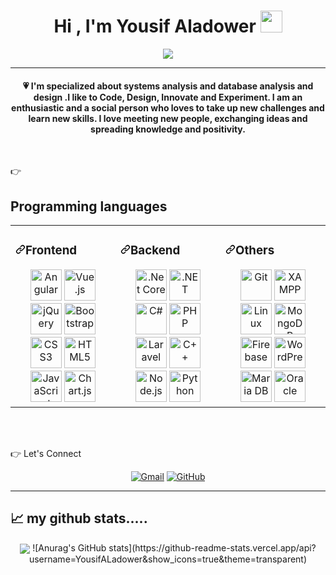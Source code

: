 

<h1 align="center">Hi , I'm  Yousif Aladower <img src="https://media.giphy.com/media/hvRJCLFzcasrR4ia7z/giphy.gif" width="35"></h1>
<p align="center">
  <a href="https://github.com/DenverCoder1/readme-typing-svg"><img src="https://readme-typing-svg.herokuapp.com?lines=Computer+Science+Student+Graduated;from+Sana'a+University;in+Yemen+in+2019+with+a+Bachelor's;degree+in+Software+Engineering;Full+Stack+Web+Developer;Graphic%20Designer;Always%20learning%20new%20things&center=true&width=500&height=50"></a>
</p>
<hr/>
<h4 align="center">💗 I'm specialized  about systems analysis and database analysis and design .I like to Code, Design, Innovate and Experiment. I am an enthusiastic and a social person who loves to take up new challenges and learn new skills. I love meeting new people, exchanging ideas and spreading knowledge and positivity.</h4>
<br>


👉 <h2>Programming languages</h2>

<table>
	<tbody><tr><td valign="top" width="33%">
<h3 dir="auto"><a id="user-content-frontend" class="anchor" aria-hidden="true" tabindex="-1" href="#frontend"><svg class="octicon octicon-link" viewBox="0 0 16 16" version="1.1" width="16" height="16" aria-hidden="true"><path d="m7.775 3.275 1.25-1.25a3.5 3.5 0 1 1 4.95 4.95l-2.5 2.5a3.5 3.5 0 0 1-4.95 0 .751.751 0 0 1 .018-1.042.751.751 0 0 1 1.042-.018 1.998 1.998 0 0 0 2.83 0l2.5-2.5a2.002 2.002 0 0 0-2.83-2.83l-1.25 1.25a.751.751 0 0 1-1.042-.018.751.751 0 0 1-.018-1.042Zm-4.69 9.64a1.998 1.998 0 0 0 2.83 0l1.25-1.25a.751.751 0 0 1 1.042.018.751.751 0 0 1 .018 1.042l-1.25 1.25a3.5 3.5 0 1 1-4.95-4.95l2.5-2.5a3.5 3.5 0 0 1 4.95 0 .751.751 0 0 1-.018 1.042.751.751 0 0 1-1.042.018 1.998 1.998 0 0 0-2.83 0l-2.5 2.5a1.998 1.998 0 0 0 0 2.83Z"></path></svg></a>Frontend</h3>
<div align="center" dir="auto">  
 <a target="_blank" rel="noopener noreferrer nofollow" href="https://camo.githubusercontent.com/7c42888da146e7550ce8c158124f6019e2be49b273b23dd2e0fdb33444d9c479/68747470733a2f2f70726f66696c696e61746f722e7269736861762e6465762f736b696c6c732d6173736574732f616e67756c61726a732d6f726967696e616c2e737667"><img src="https://camo.githubusercontent.com/7c42888da146e7550ce8c158124f6019e2be49b273b23dd2e0fdb33444d9c479/68747470733a2f2f70726f66696c696e61746f722e7269736861762e6465762f736b696c6c732d6173736574732f616e67756c61726a732d6f726967696e616c2e737667" alt="Angular" height="50" data-canonical-src="https://profilinator.rishav.dev/skills-assets/angularjs-original.svg" style="max-width: 100%;"></a>  
   <a target="_blank" rel="noopener noreferrer nofollow" href="https://camo.githubusercontent.com/cff30938942dc4f0c76f9b37027a994fa6bf2ebdda302249c572ce3498c00f81/68747470733a2f2f70726f66696c696e61746f722e7269736861762e6465762f736b696c6c732d6173736574732f7675656a732d6f726967696e616c2d776f72646d61726b2e737667"><img src="https://camo.githubusercontent.com/cff30938942dc4f0c76f9b37027a994fa6bf2ebdda302249c572ce3498c00f81/68747470733a2f2f70726f66696c696e61746f722e7269736861762e6465762f736b696c6c732d6173736574732f7675656a732d6f726967696e616c2d776f72646d61726b2e737667" alt="Vue.js" height="50" data-canonical-src="https://profilinator.rishav.dev/skills-assets/vuejs-original-wordmark.svg" style="max-width: 100%;"></a>  
<a target="_blank" rel="noopener noreferrer nofollow" href="https://camo.githubusercontent.com/2ff2dc2c74771e027aa11326bbf97c26dc0784d811089a174876de942a2058e2/68747470733a2f2f70726f66696c696e61746f722e7269736861762e6465762f736b696c6c732d6173736574732f6a71756572792e706e67"><img src="https://camo.githubusercontent.com/2ff2dc2c74771e027aa11326bbf97c26dc0784d811089a174876de942a2058e2/68747470733a2f2f70726f66696c696e61746f722e7269736861762e6465762f736b696c6c732d6173736574732f6a71756572792e706e67" alt="jQuery" height="50" data-canonical-src="https://profilinator.rishav.dev/skills-assets/jquery.png" style="max-width: 100%;"></a>  
<a target="_blank" rel="noopener noreferrer nofollow" href="https://camo.githubusercontent.com/fa13b2986e2936c2ec9b80bc1d5411137af974a1e197d2229cad0f255638be81/68747470733a2f2f70726f66696c696e61746f722e7269736861762e6465762f736b696c6c732d6173736574732f626f6f7473747261702d706c61696e2e737667"><img src="https://camo.githubusercontent.com/fa13b2986e2936c2ec9b80bc1d5411137af974a1e197d2229cad0f255638be81/68747470733a2f2f70726f66696c696e61746f722e7269736861762e6465762f736b696c6c732d6173736574732f626f6f7473747261702d706c61696e2e737667" alt="Bootstrap" height="50" data-canonical-src="https://profilinator.rishav.dev/skills-assets/bootstrap-plain.svg" style="max-width: 100%;"></a>  
<a target="_blank" rel="noopener noreferrer nofollow" href="https://camo.githubusercontent.com/6e4436ba7e826e9a30ac65eada08812860bcf2efe826d7935f6b65762fb014ca/68747470733a2f2f70726f66696c696e61746f722e7269736861762e6465762f736b696c6c732d6173736574732f637373332d6f726967696e616c2d776f72646d61726b2e737667"><img src="https://camo.githubusercontent.com/6e4436ba7e826e9a30ac65eada08812860bcf2efe826d7935f6b65762fb014ca/68747470733a2f2f70726f66696c696e61746f722e7269736861762e6465762f736b696c6c732d6173736574732f637373332d6f726967696e616c2d776f72646d61726b2e737667" alt="CSS3" height="50" data-canonical-src="https://profilinator.rishav.dev/skills-assets/css3-original-wordmark.svg" style="max-width: 100%;"></a>  
<a target="_blank" rel="noopener noreferrer nofollow" href="https://camo.githubusercontent.com/0059f6336ebc9e59d21f380eb9fd024a6b06240c7bfb48415b897ab83996c209/68747470733a2f2f70726f66696c696e61746f722e7269736861762e6465762f736b696c6c732d6173736574732f68746d6c352d6f726967696e616c2d776f72646d61726b2e737667"><img src="https://camo.githubusercontent.com/0059f6336ebc9e59d21f380eb9fd024a6b06240c7bfb48415b897ab83996c209/68747470733a2f2f70726f66696c696e61746f722e7269736861762e6465762f736b696c6c732d6173736574732f68746d6c352d6f726967696e616c2d776f72646d61726b2e737667" alt="HTML5" height="50" data-canonical-src="https://profilinator.rishav.dev/skills-assets/html5-original-wordmark.svg" style="max-width: 100%;"></a>  
<a target="_blank" rel="noopener noreferrer nofollow" href="https://camo.githubusercontent.com/f85cece6899de7bec4dee626087a385376717cedf457d6af7d93349012447e19/68747470733a2f2f70726f66696c696e61746f722e7269736861762e6465762f736b696c6c732d6173736574732f6a6176617363726970742d6f726967696e616c2e737667"><img src="https://camo.githubusercontent.com/f85cece6899de7bec4dee626087a385376717cedf457d6af7d93349012447e19/68747470733a2f2f70726f66696c696e61746f722e7269736861762e6465762f736b696c6c732d6173736574732f6a6176617363726970742d6f726967696e616c2e737667" alt="JavaScript" height="50" data-canonical-src="https://profilinator.rishav.dev/skills-assets/javascript-original.svg" style="max-width: 100%;"></a>  
<a target="_blank" rel="noopener noreferrer nofollow" href="https://camo.githubusercontent.com/28f3018e296375d40593ade26fc9d133f5e0d018a5934bca6ea2c18cda081e81/68747470733a2f2f70726f66696c696e61746f722e7269736861762e6465762f736b696c6c732d6173736574732f6c6f676f2d7469746c652e737667"><img src="https://camo.githubusercontent.com/28f3018e296375d40593ade26fc9d133f5e0d018a5934bca6ea2c18cda081e81/68747470733a2f2f70726f66696c696e61746f722e7269736861762e6465762f736b696c6c732d6173736574732f6c6f676f2d7469746c652e737667" alt="Chart.js" height="50" data-canonical-src="https://profilinator.rishav.dev/skills-assets/logo-title.svg" style="max-width: 100%;"></a>  
</div>
</td><td valign="top" width="33%">
<h3 dir="auto"><a id="user-content-backend" class="anchor" aria-hidden="true" tabindex="-1" href="#backend"><svg class="octicon octicon-link" viewBox="0 0 16 16" version="1.1" width="16" height="16" aria-hidden="true"><path d="m7.775 3.275 1.25-1.25a3.5 3.5 0 1 1 4.95 4.95l-2.5 2.5a3.5 3.5 0 0 1-4.95 0 .751.751 0 0 1 .018-1.042.751.751 0 0 1 1.042-.018 1.998 1.998 0 0 0 2.83 0l2.5-2.5a2.002 2.002 0 0 0-2.83-2.83l-1.25 1.25a.751.751 0 0 1-1.042-.018.751.751 0 0 1-.018-1.042Zm-4.69 9.64a1.998 1.998 0 0 0 2.83 0l1.25-1.25a.751.751 0 0 1 1.042.018.751.751 0 0 1 .018 1.042l-1.25 1.25a3.5 3.5 0 1 1-4.95-4.95l2.5-2.5a3.5 3.5 0 0 1 4.95 0 .751.751 0 0 1-.018 1.042.751.751 0 0 1-1.042.018 1.998 1.998 0 0 0-2.83 0l-2.5 2.5a1.998 1.998 0 0 0 0 2.83Z"></path></svg></a>Backend</h3>
<div align="center" dir="auto">  
   <a target="_blank" rel="noopener noreferrer nofollow" href="https://camo.githubusercontent.com/9507520b50e9ca9dd5ddb513fd544edf811970924a21be69a63d499136c0427f/68747470733a2f2f70726f66696c696e61746f722e7269736861762e6465762f736b696c6c732d6173736574732f646f746e6574636f72652e706e67"><img src="https://camo.githubusercontent.com/9507520b50e9ca9dd5ddb513fd544edf811970924a21be69a63d499136c0427f/68747470733a2f2f70726f66696c696e61746f722e7269736861762e6465762f736b696c6c732d6173736574732f646f746e6574636f72652e706e67" alt=".Net Core" height="50" data-canonical-src="https://profilinator.rishav.dev/skills-assets/dotnetcore.png" style="max-width: 100%;"></a>  
   <a target="_blank" rel="noopener noreferrer nofollow" href="https://camo.githubusercontent.com/5c857bdb4d79fd49a2b9b1974f48005f054a02fe559b311cfbb183190501bd6f/68747470733a2f2f70726f66696c696e61746f722e7269736861762e6465762f736b696c6c732d6173736574732f646f742d6e65742d6f726967696e616c2d776f72646d61726b2e737667"><img src="https://camo.githubusercontent.com/5c857bdb4d79fd49a2b9b1974f48005f054a02fe559b311cfbb183190501bd6f/68747470733a2f2f70726f66696c696e61746f722e7269736861762e6465762f736b696c6c732d6173736574732f646f742d6e65742d6f726967696e616c2d776f72646d61726b2e737667" alt=".NET" height="50" data-canonical-src="https://profilinator.rishav.dev/skills-assets/dot-net-original-wordmark.svg" style="max-width: 100%;"></a>  
<a target="_blank" rel="noopener noreferrer nofollow" href="https://camo.githubusercontent.com/4b531cb6c6f84985cc6a8300381d38ffa2fbf4a5758123b64c76de34d54679dc/68747470733a2f2f70726f66696c696e61746f722e7269736861762e6465762f736b696c6c732d6173736574732f6373686172702d6f726967696e616c2e737667"><img src="https://camo.githubusercontent.com/4b531cb6c6f84985cc6a8300381d38ffa2fbf4a5758123b64c76de34d54679dc/68747470733a2f2f70726f66696c696e61746f722e7269736861762e6465762f736b696c6c732d6173736574732f6373686172702d6f726967696e616c2e737667" alt="C#" height="50" data-canonical-src="https://profilinator.rishav.dev/skills-assets/csharp-original.svg" style="max-width: 100%;"></a>  
   <a target="_blank" rel="noopener noreferrer nofollow" href="https://camo.githubusercontent.com/364d63181a1b5438c1bfb88abd22d41141416d709cbe31d731a753bec26a270a/68747470733a2f2f70726f66696c696e61746f722e7269736861762e6465762f736b696c6c732d6173736574732f7068702d6f726967696e616c2e737667"><img src="https://camo.githubusercontent.com/364d63181a1b5438c1bfb88abd22d41141416d709cbe31d731a753bec26a270a/68747470733a2f2f70726f66696c696e61746f722e7269736861762e6465762f736b696c6c732d6173736574732f7068702d6f726967696e616c2e737667" alt="PHP" height="50" data-canonical-src="https://profilinator.rishav.dev/skills-assets/php-original.svg" style="max-width: 100%;"></a>  
   <a target="_blank" rel="noopener noreferrer nofollow" href="https://camo.githubusercontent.com/272b948faf313e57e38a5105dfe2ac817ecca9c5b67f83d122d3d43816377ce6/68747470733a2f2f70726f66696c696e61746f722e7269736861762e6465762f736b696c6c732d6173736574732f6c61726176656c2d706c61696e2d776f72646d61726b2e737667"><img src="https://camo.githubusercontent.com/272b948faf313e57e38a5105dfe2ac817ecca9c5b67f83d122d3d43816377ce6/68747470733a2f2f70726f66696c696e61746f722e7269736861762e6465762f736b696c6c732d6173736574732f6c61726176656c2d706c61696e2d776f72646d61726b2e737667" alt="Laravel" height="50" data-canonical-src="https://profilinator.rishav.dev/skills-assets/laravel-plain-wordmark.svg" style="max-width: 100%;"></a>  
<a target="_blank" rel="noopener noreferrer nofollow" href="https://camo.githubusercontent.com/769631bdeadbcc2fa2e9768fbc91392503b30515ad75f25063eeb4ec38550b22/68747470733a2f2f70726f66696c696e61746f722e7269736861762e6465762f736b696c6c732d6173736574732f63706c7573706c75732d6f726967696e616c2e737667"><img src="https://camo.githubusercontent.com/769631bdeadbcc2fa2e9768fbc91392503b30515ad75f25063eeb4ec38550b22/68747470733a2f2f70726f66696c696e61746f722e7269736861762e6465762f736b696c6c732d6173736574732f63706c7573706c75732d6f726967696e616c2e737667" alt="C++" height="50" data-canonical-src="https://profilinator.rishav.dev/skills-assets/cplusplus-original.svg" style="max-width: 100%;"></a>  
<a target="_blank" rel="noopener noreferrer nofollow" href="https://camo.githubusercontent.com/d92fd3c5f5b77a42142d21a12bfdf684ef262103f0ef0d368399ad9360c5f719/68747470733a2f2f70726f66696c696e61746f722e7269736861762e6465762f736b696c6c732d6173736574732f6e6f64656a732d6f726967696e616c2d776f72646d61726b2e737667"><img src="https://camo.githubusercontent.com/d92fd3c5f5b77a42142d21a12bfdf684ef262103f0ef0d368399ad9360c5f719/68747470733a2f2f70726f66696c696e61746f722e7269736861762e6465762f736b696c6c732d6173736574732f6e6f64656a732d6f726967696e616c2d776f72646d61726b2e737667" alt="Node.js" height="50" data-canonical-src="https://profilinator.rishav.dev/skills-assets/nodejs-original-wordmark.svg" style="max-width: 100%;"></a>  
<a target="_blank" rel="noopener noreferrer nofollow" href="https://camo.githubusercontent.com/dcf464fd11981a7f7b93526a5594267213c8a9112346768d796be56031ac0b26/68747470733a2f2f70726f66696c696e61746f722e7269736861762e6465762f736b696c6c732d6173736574732f707974686f6e2d6f726967696e616c2e737667"><img src="https://camo.githubusercontent.com/dcf464fd11981a7f7b93526a5594267213c8a9112346768d796be56031ac0b26/68747470733a2f2f70726f66696c696e61746f722e7269736861762e6465762f736b696c6c732d6173736574732f707974686f6e2d6f726967696e616c2e737667" alt="Python" height="50" data-canonical-src="https://profilinator.rishav.dev/skills-assets/python-original.svg" style="max-width: 100%;"></a>  
</div>
</td><td valign="top" width="33%">
<h3 dir="auto"><a id="user-content-others" class="anchor" aria-hidden="true" tabindex="-1" href="#others"><svg class="octicon octicon-link" viewBox="0 0 16 16" version="1.1" width="16" height="16" aria-hidden="true"><path d="m7.775 3.275 1.25-1.25a3.5 3.5 0 1 1 4.95 4.95l-2.5 2.5a3.5 3.5 0 0 1-4.95 0 .751.751 0 0 1 .018-1.042.751.751 0 0 1 1.042-.018 1.998 1.998 0 0 0 2.83 0l2.5-2.5a2.002 2.002 0 0 0-2.83-2.83l-1.25 1.25a.751.751 0 0 1-1.042-.018.751.751 0 0 1-.018-1.042Zm-4.69 9.64a1.998 1.998 0 0 0 2.83 0l1.25-1.25a.751.751 0 0 1 1.042.018.751.751 0 0 1 .018 1.042l-1.25 1.25a3.5 3.5 0 1 1-4.95-4.95l2.5-2.5a3.5 3.5 0 0 1 4.95 0 .751.751 0 0 1-.018 1.042.751.751 0 0 1-1.042.018 1.998 1.998 0 0 0-2.83 0l-2.5 2.5a1.998 1.998 0 0 0 0 2.83Z"></path></svg></a>Others</h3>
<div align="center" dir="auto">  
<a target="_blank" rel="noopener noreferrer nofollow" href="https://camo.githubusercontent.com/2e08f7b335138539ecb7973e69f9d4f1437502e3bf8887c02e9de8885d4b26b9/68747470733a2f2f70726f66696c696e61746f722e7269736861762e6465762f736b696c6c732d6173736574732f6769742d73636d2d69636f6e2e737667"><img src="https://camo.githubusercontent.com/2e08f7b335138539ecb7973e69f9d4f1437502e3bf8887c02e9de8885d4b26b9/68747470733a2f2f70726f66696c696e61746f722e7269736861762e6465762f736b696c6c732d6173736574732f6769742d73636d2d69636f6e2e737667" alt="Git" height="50" data-canonical-src="https://profilinator.rishav.dev/skills-assets/git-scm-icon.svg" style="max-width: 100%;"></a>  
<a target="_blank" rel="noopener noreferrer nofollow" href="https://camo.githubusercontent.com/04c96ad0a480bd86109eafd592e8f9dbb63cb65034d33e5683db7cdf752c384c/68747470733a2f2f70726f66696c696e61746f722e7269736861762e6465762f736b696c6c732d6173736574732f78616d70702e706e67"><img src="https://camo.githubusercontent.com/04c96ad0a480bd86109eafd592e8f9dbb63cb65034d33e5683db7cdf752c384c/68747470733a2f2f70726f66696c696e61746f722e7269736861762e6465762f736b696c6c732d6173736574732f78616d70702e706e67" alt="XAMPP" height="50" data-canonical-src="https://profilinator.rishav.dev/skills-assets/xampp.png" style="max-width: 100%;"></a>  
<a target="_blank" rel="noopener noreferrer nofollow" href="https://camo.githubusercontent.com/e9f60ba733b4d83b7256d8b6e368c5d0c2f409bd65e9f9a6fda49af628770953/68747470733a2f2f70726f66696c696e61746f722e7269736861762e6465762f736b696c6c732d6173736574732f6c696e75782d6f726967696e616c2e737667"><img src="https://camo.githubusercontent.com/e9f60ba733b4d83b7256d8b6e368c5d0c2f409bd65e9f9a6fda49af628770953/68747470733a2f2f70726f66696c696e61746f722e7269736861762e6465762f736b696c6c732d6173736574732f6c696e75782d6f726967696e616c2e737667" alt="Linux" height="50" data-canonical-src="https://profilinator.rishav.dev/skills-assets/linux-original.svg" style="max-width: 100%;"></a>  
<a target="_blank" rel="noopener noreferrer nofollow" href="https://camo.githubusercontent.com/bf8b262822dfe4eed0b57a840bac98fb28e04ec28e2b135933578a252259c482/68747470733a2f2f70726f66696c696e61746f722e7269736861762e6465762f736b696c6c732d6173736574732f6d6f6e676f64622d6f726967696e616c2d776f72646d61726b2e737667"><img src="https://camo.githubusercontent.com/bf8b262822dfe4eed0b57a840bac98fb28e04ec28e2b135933578a252259c482/68747470733a2f2f70726f66696c696e61746f722e7269736861762e6465762f736b696c6c732d6173736574732f6d6f6e676f64622d6f726967696e616c2d776f72646d61726b2e737667" alt="MongoDB" height="50" data-canonical-src="https://profilinator.rishav.dev/skills-assets/mongodb-original-wordmark.svg" style="max-width: 100%;"></a>  
<a target="_blank" rel="noopener noreferrer nofollow" href="https://camo.githubusercontent.com/e19d997ec333753c024362b2a1aa8fb4969f1cd86a8896ccea4f398b67a9b28f/68747470733a2f2f70726f66696c696e61746f722e7269736861762e6465762f736b696c6c732d6173736574732f66697265626173652e706e67"><img src="https://camo.githubusercontent.com/e19d997ec333753c024362b2a1aa8fb4969f1cd86a8896ccea4f398b67a9b28f/68747470733a2f2f70726f66696c696e61746f722e7269736861762e6465762f736b696c6c732d6173736574732f66697265626173652e706e67" alt="Firebase" height="50" data-canonical-src="https://profilinator.rishav.dev/skills-assets/firebase.png" style="max-width: 100%;"></a>  
<a target="_blank" rel="noopener noreferrer nofollow" href="https://camo.githubusercontent.com/e9417d83d6d38e70579ec896271988424588a7b279acdb3daeccbbf3bcb24743/68747470733a2f2f70726f66696c696e61746f722e7269736861762e6465762f736b696c6c732d6173736574732f776f726470726573732e706e67"><img src="https://camo.githubusercontent.com/e9417d83d6d38e70579ec896271988424588a7b279acdb3daeccbbf3bcb24743/68747470733a2f2f70726f66696c696e61746f722e7269736861762e6465762f736b696c6c732d6173736574732f776f726470726573732e706e67" alt="WordPress" height="50" data-canonical-src="https://profilinator.rishav.dev/skills-assets/wordpress.png" style="max-width: 100%;"></a>  
<a target="_blank" rel="noopener noreferrer nofollow" href="https://camo.githubusercontent.com/0af0b50c8c4751418ed78b6ca79d952f0f0bc76a6ff6f42f76702d5acab0efc9/68747470733a2f2f70726f66696c696e61746f722e7269736861762e6465762f736b696c6c732d6173736574732f6d6172696164622e706e67"><img src="https://camo.githubusercontent.com/0af0b50c8c4751418ed78b6ca79d952f0f0bc76a6ff6f42f76702d5acab0efc9/68747470733a2f2f70726f66696c696e61746f722e7269736861762e6465762f736b696c6c732d6173736574732f6d6172696164622e706e67" alt="Maria DB" height="50" data-canonical-src="https://profilinator.rishav.dev/skills-assets/mariadb.png" style="max-width: 100%;"></a>  
<a target="_blank" rel="noopener noreferrer nofollow" href="https://camo.githubusercontent.com/2e571d5afaf68e4f91b0f9c3013059f433ca50c5adec05269ecba450aa8f667d/68747470733a2f2f70726f66696c696e61746f722e7269736861762e6465762f736b696c6c732d6173736574732f6f7261636c652d6f726967696e616c2e737667"><img src="https://camo.githubusercontent.com/2e571d5afaf68e4f91b0f9c3013059f433ca50c5adec05269ecba450aa8f667d/68747470733a2f2f70726f66696c696e61746f722e7269736861762e6465762f736b696c6c732d6173736574732f6f7261636c652d6f726967696e616c2e737667" alt="Oracle" height="50" data-canonical-src="https://profilinator.rishav.dev/skills-assets/oracle-original.svg" style="max-width: 100%;"></a>  
</div>
</td></tr></tbody>
</table>




  



<br/>
<br/>


 👉 Let's Connect
<p align="center">
	<a href="mailto:candida.aladowr@gmail.com"><img src="https://img.icons8.com/bubbles/50/000000/gmail.png" alt="Gmail"/></a>
	<a href="https://github.com/YousifAladower"><img src="https://img.icons8.com/bubbles/50/000000/github.png" alt="GitHub"/></a>
	
</p>
<hr/>

<h2>📈 my github stats.....</h2>    
<div align="center" dir="auto">
<a target="_blank" rel="noopener noreferrer nofollow" href="https://github-readme-stats.vercel.app/api?username=YousifALadower&show_icons=true&theme=radical"><img src="https://github-readme-stats.vercel.app/api?username=YousifALadower&show_icons=true&theme=radical" align="center" data-canonical-src="https://github-readme-stats.vercel.app/api?username=YousifALadower&show_icons=true&theme=radical" style="max-width: 100%;"></a>
![Anurag's GitHub stats](https://github-readme-stats.vercel.app/api?username=YousifALadower&show_icons=true&theme=transparent)
</div>





